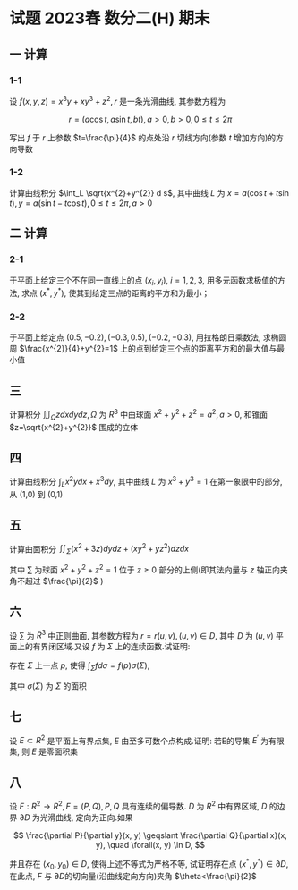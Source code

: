 # 试题 2023春 数分二(H) 期末

## 一 计算

### 1-1

设 $f(x, y, z)=x^{3} y+x y^{3}+z^{2}, r$ 是一条光滑曲线, 其参数方程为

$$
r=(a \cos t, a \sin t, b t), a>0, b>0,0 \leqslant t \leqslant 2 \pi
$$

写出 $f$ 于 $r$ 上参数 $t=\frac{\pi}{4}$ 的点处沿 $r$ 切线方向(参数 $t$ 增加方向)的方向导数

### 1-2

计算曲线积分 $\int_L \sqrt{x^{2}+y^{2}} d s$, 其中曲线 $L$ 为 $x=a(\cos t+t \sin t), y=a(\sin t-t \cos t), 0 \leqslant t \leqslant 2 \pi, a>0$

## 二 计算

### 2-1

于平面上给定三个不在同一直线上的点 $(x_{i}, y_{i}), ~ i=1,2,3$, 用多元函数求极值的方法, 求点 $(x^{*}, y^{*})$, 使其到给定三点的距离的平方和为最小；

### 2-2

于平面上给定点 $(0.5,-0.2),(-0.3,0.5),(-0.2,-0.3)$, 用拉格朗日乘数法, 求椭圆周 $\frac{x^{2}}{4}+y^{2}=1$ 上的点到给定三个点的距离平方和的最大值与最小值

## 三

计算积分 $\iiint_{\Omega} z d x d y d z, \Omega$ 为 $R^{3}$ 中由球面 $x^{2}+y^{2}+z^{2}=a^{2}, a>0$, 和锥面 $z=\sqrt{x^{2}+y^{2}}$ 围成的立体

## 四

计算曲线积分 $\int_L x^{2} y d x+x^{3} d y$, 其中曲线 $L$ 为 $x^{3}+y^{3}=1$ 在第一象限中的部分, 从 (1,0) 到 (0,1)

## 五

计算曲面积分 $\iint_{\Sigma}(x^{2}+3 z) d y d z+(x y^{2}+y z^{2}) d z d x$

其中 $\sum$ 为球面 $x^{2}+y^{2}+z^{2}=1$ 位于 $z \geqslant 0$ 部分的上侧(即其法向量与 $z$ 轴正向夹角不超过 $\frac{\pi}{2}$ )

## 六

设 $\sum$ 为 $R^{3}$ 中正则曲面, 其参数方程为 $r=r(u, v),(u, v) \in D$, 其中 $D$ 为 $(u, v)$ 平面上的有界闭区域.又设 $f$ 为 $\Sigma$ 上的连续函数.试证明:

存在 $\Sigma$ 上一点 $p$, 使得 $\int_{\Sigma} f d \sigma =f(p) \sigma (\Sigma)$,

其中 $\sigma (\Sigma)$ 为 $\Sigma$ 的面积

## 七

设 $E \subset R^{2}$ 是平面上有界点集, $E$ 由至多可数个点构成.证明: 若E的导集 $E^{\prime}$ 为有限集, 则 $E$ 是零面积集

## 八

设 $F: R^{2} \rightarrow R^{2}, F=(P, Q), P, Q$ 具有连续的偏导数. $D$ 为 $R^{2}$ 中有界区域, $D$ 的边界 $\partial D$ 为光滑曲线, 定向为正向.如果

$$
\frac{\partial P}{\partial y}(x, y) \geqslant \frac{\partial Q}{\partial x}(x, y), \quad \forall(x, y) \in D,
$$

并且存在 $(x_{0}, y_{0}) \in D$, 使得上述不等式为严格不等, 试证明存在点 $(x^{*}, y^{*}) \in \partial D$, 在此点, $F$ 与 $\partial D$的切向量(沿曲线定向方向)夹角 $\theta<\frac{\pi}{2}$
